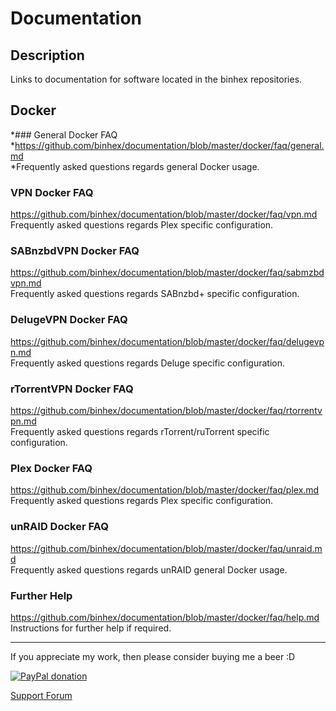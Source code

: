 # **Documentation**

## **Description**
Links to documentation for software located in the binhex repositories.

## Docker

  *### General Docker FAQ
  *https://github.com/binhex/documentation/blob/master/docker/faq/general.md  
  *Frequently asked questions regards general Docker usage.

### VPN Docker FAQ
https://github.com/binhex/documentation/blob/master/docker/faq/vpn.md  
Frequently asked questions regards Plex specific configuration.

### SABnzbdVPN Docker FAQ
https://github.com/binhex/documentation/blob/master/docker/faq/sabmzbdvpn.md  
Frequently asked questions regards SABnzbd+ specific configuration.

### DelugeVPN Docker FAQ
https://github.com/binhex/documentation/blob/master/docker/faq/delugevpn.md  
Frequently asked questions regards Deluge specific configuration.

### rTorrentVPN Docker FAQ
https://github.com/binhex/documentation/blob/master/docker/faq/rtorrentvpn.md  
Frequently asked questions regards rTorrent/ruTorrent specific configuration.

### Plex Docker FAQ
https://github.com/binhex/documentation/blob/master/docker/faq/plex.md  
Frequently asked questions regards Plex specific configuration.

### unRAID Docker FAQ
https://github.com/binhex/documentation/blob/master/docker/faq/unraid.md  
Frequently asked questions regards unRAID general Docker usage.

### Further Help
https://github.com/binhex/documentation/blob/master/docker/faq/help.md  
Instructions for further help if required.

---
If you appreciate my work, then please consider buying me a beer  :D

[![PayPal donation](https://www.paypal.com/en_US/i/btn/btn_donate_SM.gif)](https://www.paypal.com/cgi-bin/webscr?cmd=_s-xclick&hosted_button_id=MM5E27UX6AUU4)

[Support Forum](http://lime-technology.com/forum/index.php?topic=45811.0)